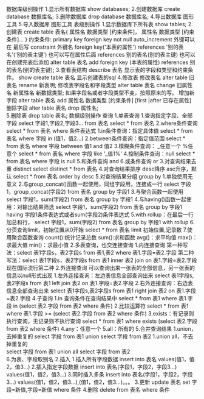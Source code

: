数据库级别操作
    1.显示所有数据库
        show databases;
    2.创建数据库
        create database 数据库名;
    3.删除数据库
        drop database 数据库名;
    4.导出数据库
        图形工具
    5.导入数据库
        图形工具
表级别操作
    1.显示数据库下所有表
        show tables;
    2.创建表
        create table 表名{
            属性名 数据类型 [约束条件]，
            属性名 数据类型 [约束条件]...
        }
        约束条件:
            primary key 
            foreign key
            not null
            auto_increment 
        外键可以在
            最后写
                constraint 外键名 foreign key('本表的属性') references '别的表名'('别的表主键')
            也可以写在属性后面
                references 别的表名(别的表主键)
            也可以在创建完表后添加
                alter table 表名 add foreign key (本表的属性) references 别的表名(别的表主键);
    3.查看表结构
        describe 表名
            显示表的字段和类型和约束条件。
        show create table 表名
            显示创建表的sql
    4.修改表
        修改表名
            alter table 旧表名 rename 新表明;
        修改表字段名和字段类型
            alter table 表名 change 旧属性名 新属性名 新数据类型;
            如果字段名或者字段类型不变，按照原来的写。
        增加新字段
            alter table 表名 add 属性名 数据类型 [约束条件] [first |after 已存在属性]
        删除字段
            alter table 表名 drop 属性名;   
    5.删除表
        drop table 表名;
数据级别操作
    查询
        1.单表查询
            1.查询指定字段、全部字段
                select 字段1,字段2,字段3... from 表名
                select * from 表名
            2.where条件查询
                select * from 表名 where 条件表达式
                1.in条件查询：指定具体值
                    select * from 表名 where 字段 in (值1，值2...)
                2.between条件查询：指定值范围
                    select * from 表名 where 字段 between 值1 and 值2
                3.模糊条件查询： _任意一个 %任意个
                    select * from 表名 where 字段 like '_值1%'
                4.控制条件查询：null
                    select * from 表名 where 字段 is null
                5.和条件查询 and
                6.或条件查询 or
            3.对查询结果去重 distinct
                select distinct * from 表名
            4.对查询结果排序 desc降序  asc升序，默认
                select * from 表名 order by desc
            5.对查询结果分组 group by
                1.单独使用无意义
                2.与group_concat()函数一起使用，同组字段用，连接成一行
                    select 字段1，group_concat(字段2) from 表名 group by 字段1
                3.与聚合函数一起使用
                    select 字段1，sum(字段2) from 表名 group by 字段1
                4.与having()函数一起使用：对输出结果筛选
                    select 字段1，sum(字段2) from 表名 group by 字段1 having 字段1条件表达式或者sum(字段2)条件表达式
                5.with rollup：在最后一行加总和行，
                    select 字段1，sum(字段2) from 表名 group by 字段1 with rollup
            6.分页查询limit，初始位置从0开始
                select * from 表名 limit 初始位置,记录数
            7.使用聚合函数查询
                count():统计记录总数
                sum():求和函数
                avg()：求平均值
                max()：求最大值
                min()：求最小值
        2.多表查询，也交连接查询
            1.内连接查询
                第一种写法：select 表1字段s，表2字段s from 表1,表2 where 表1.字段=表2.字段
                第二种写法：select 表1字段s，表2字段s from 表1 inner 表2 join on 表1.字段=表2.字段
                现在国际流行第二种
            2.外连接查询
                可以查询出来一张表的全部信息，另一张表的信息以null形式出现
                1.左外连接查询：左边表信息全部查询出来
                    select 表1字段s,表2字段s from 表1 left join 表2 on 表1.字段=表2.字段
                2.右外连接查询：右边表信息全部查询出来
                    select 表1字段s,表2字段s from 表1 right join 表2 on 表1.字段=表2.字段
        4.子查询
            1.in 查询条件在查询结果中
                select * from 表1 where 表1.字段 in (select 表2.字段 from 表2 where 条件)
            2.比较运算符
                select * from 表1 where 表1.字段 >= (select 表2.字段 from 表2 where 条件)
            3.exists：有记录则执行查询，无记录则不执行查询
                select * from 表1 where exists (select 表2.字段 from 表2 where 条件)
            4.any：任意一个
            5.all：所有的
        5.合并查询结果
            1.union，去掉重复的
               select 字段 from 表1 union select 字段 from 表2
            1.union all，不去掉重复的  
                select 字段 from 表1 union all select 字段 from 表2      
        6.为表、字段取别名
    2.插入
        1.插入所有字段数据
            insert into 表名 values(值1，值2，值3...)
        2.插入指定字段数据
            insert into 表名(字段1，字段2，字段3...) values(值1，值2，值3...)
        3.同时插入多条
            insert into 表名(字段1，字段2，字段3...) values(值1，值2，值3...),(值1，值2，值3...)。。。
    3.更新
        update 表名 set 字段=新值,字段=新值 where 条件
    4.删除
        delete from 表名 where 条件